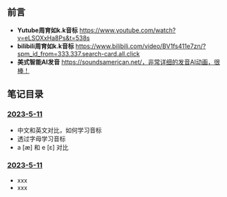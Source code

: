 ## 前言
* **Yutube周育如k.k音标** https://www.youtube.com/watch?v=eLSOXxHa8Ps&t=538s 
* **bilibili周育如k.k音标** https://www.bilibili.com/video/BV1fs411e7zn/?spm_id_from=333.337.search-card.all.click 
* **美式智能AI发音** https://soundsamerican.net/，非常详细的发音AI动画，很棒！

## 笔记目录
### [2023-5-11](https://github.com/oo7items/DailyNote/blob/main/notes/周育如K.K音標/2023-5-11/笔记.md)
* 中文和英文对比，如何学习音标
* 透过字母学习音标
* a [æ] 和 e [ɛ] 对比
### [2023-5-11](https://github.com/oo7items/DailyNote/blob/main/notes/周育如K.K音標/2023-5-12/笔记.md)
* xxx
* xxx
